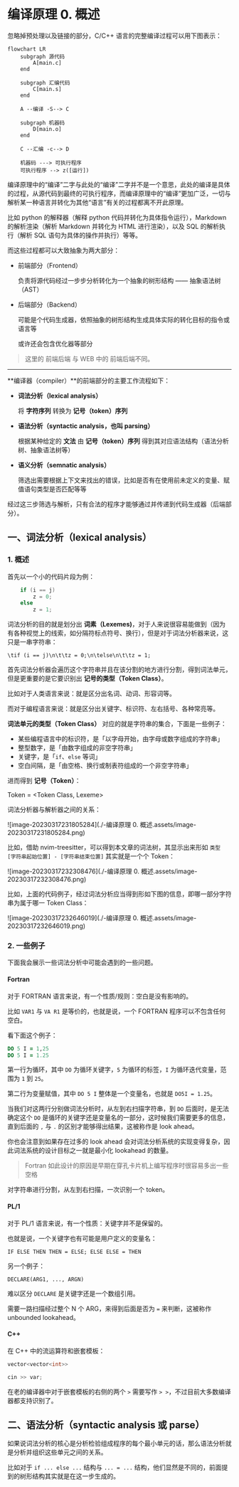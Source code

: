 # 编译原理 0. 概述

忽略掉预处理以及链接的部分，C/C++ 语言的完整编译过程可以用下图表示：

```mermaid
flowchart LR
	subgraph 源代码
        A[main.c]
    end
    
	subgraph 汇编代码
        C[main.s]
    end
    
    A --编译 -S--> C
    
	subgraph 机器码
        D[main.o]
    end
    
    C --汇编 -c--> D
    
	机器码 ---> 可执行程序
	可执行程序 --> z([运行])
```

编译原理中的“编译”二字与此处的“编译”二字并不是一个意思，此处的编译是具体的过程，从源代码到最终的可执行程序，而编译原理中的“编译”更加广泛，一切与解析某一种语言并转化为其他“语言”有关的过程都离不开此原理。

比如 python 的解释器（解释 python 代码并转化为具体指令运行），Markdown的解析渲染（解析 Markdown 并转化为 HTML 进行渲染），以及 SQL 的解析执行（解析 SQL 语句为具体的操作并执行）等等。

而这些过程都可以大致抽象为两大部分：

- 前端部分（Frontend）

  负责将源代码经过一步步分析转化为一个抽象的树形结构 —— 抽象语法树（AST）

- 后端部分（Backend）

  可能是个代码生成器，依照抽象的树形结构生成具体实际的转化目标的指令或语言等

  或许还会包含优化器等部分

> 这里的 前端后端 与 WEB 中的 前端后端不同。

---

**编译器（compiler）**的前端部分的主要工作流程如下：

- **词法分析（lexical analysis）**

  将 **字符序列** 转换为 **记号（token）序列**

- **语法分析（syntactic analysis，也叫 parsing）**

  根据某种给定的 **文法** 由 **记号（token）序列** 得到其对应语法结构（语法分析树、抽象语法树等）

- **语义分析（semnatic analysis）**

  筛选出需要根据上下文来找出的错误，比如是否有在使用前未定义的变量、赋值语句类型是否匹配等等

经过这三步筛选与解析，只有合法的程序才能够通过并传递到代码生成器（后端部分）。

## 一、词法分析（lexical analysis）

### 1. 概述

首先以一个小的代码片段为例：

```c
    if (i == j)
        z = 0;
    else
        z = 1;
```

词法分析的目的就是划分出 **词素（Lexemes)**，对于人来说很容易能做到（因为有各种视觉上的线索，如分隔符标点符号、换行），但是对于词法分析器来说，这只是一串字符串：

```
\tif (i == j)\n\t\tz = 0;\n\telse\n\t\tz = 1;
```

首先词法分析器会遍历这个字符串并且在该分割的地方进行分割，得到词法单元，但是更重要的是它要识别出 **记号的类型（Token Class）**。

比如对于人类语言来说：就是区分出名词、动词、形容词等。

而对于编程语言来说：就是区分出关键字、标识符、左右括号、各种常亮等。



**词法单元的类型（Token Class）** 对应的就是字符串的集合，下面是一些例子：

- 某些编程语言中的标识符，是「以字母开始，由字母或数字组成的字符串」
- 整型数字，是「由数字组成的非空字符串」
- 关键字，是「`if`、`else` 等词」
- 空白间隔，是「由空格、换行或制表符组成的一个非空字符串」



进而得到 **记号（Token）**：

Token = <Token Class, Lexeme>



词法分析器与解析器之间的关系：

![image-20230317231805284](./-编译原理 0. 概述.assets/image-20230317231805284.png)



比如，借助 nvim-treesitter，可以得到本文章的词法树，其显示出来形如 `类型 [字符串起始位置] - [字符串结束位置]` 其实就是一个个 Token：

![image-20230317232308476](./-编译原理 0. 概述.assets/image-20230317232308476.png)



比如，上面的代码例子，经过词法分析应当得到形如下图的信息，即哪一部分字符串为属于哪一 Token Class：



![image-20230317232646019](./-编译原理 0. 概述.assets/image-20230317232646019.png)



### 2. 一些例子

下面我会展示一些词法分析中可能会遇到的一些问题。

#### Fortran

对于 FORTRAN 语言来说，有一个性质/规则：空白是没有影响的。

比如 `VAR1` 与 `VA R1` 是等价的，也就是说，一个 FORTRAN 程序可以不包含任何空白。

看下面这个例子：

```fortran
DO 5 I = 1,25
DO 5 I = 1.25
```

第一行为循环，其中 `DO` 为循环关键字，`5` 为循环的标签，`I` 为循环迭代变量，范围为 `1` 到 `25`。

第二行为变量赋值，其中 `DO 5 I` 整体是一个变量名，也就是 `DO5I = 1.25`。

当我们对这两行分别做词法分析时，从左到右扫描字符串，到 `DO` 后面时，是无法确定这个 `DO` 是循环的关键字还是变量名的一部分，这时候我们需要更多的信息，直到后面的 `,` 与 `.` 的区别才能够得出结果，这被称作是 look ahead。

你也会注意到如果存在过多的 look ahead 会对词法分析系统的实现变得复杂，因此词法系统的设计目标之一就是最小化 lookahead 的数量。

> Fortran 如此设计的原因是早期在穿孔卡片机上编写程序时很容易多出一些空格

对字符串进行分割，从左到右扫描，一次识别一个 token。

#### PL/1

对于 PL/1 语言来说，有一个性质：关键字并不是保留的。

也就是说，一个关键字也有可能是用户定义的变量名：

```pl/1
IF ELSE THEN THEN = ELSE; ELSE ELSE = THEN
```

另一个例子：

```pl/1
DECLARE(ARG1, ..., ARGN)
```

难以区分 `DECLARE` 是关键字还是一个数组引用。

需要一路扫描经过整个 N 个 ARG，来得到后面是否为 `=` 来判断，这被称作 unbounded lookahead。

#### C++

在 C++ 中的流运算符和嵌套模板：

```c++
vector<vector<int>>
```

```c++
cin >> var;
```

在老的编译器中对于嵌套模板的右侧的两个 `>` 需要写作 `> >`，不过目前大多数编译器都支持识别了。

## 二、语法分析（syntactic analysis 或 parse）

如果说词法分析的核心是分析检验组成程序的每个最小单元的话，那么语法分析就是分析并组织这些单元之间的关系。

比如对于 `if ... else ...` 结构与 `... = ...` 结构，他们显然是不同的，前面提到的树形结构其实就是在这一步生成的。

